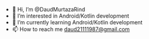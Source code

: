 - 👋 Hi, I’m @DaudMurtazaRind
- 👀 I’m interested in Android/Kotlin development
- 🌱 I’m currently learning Android/Kotlin development
- 📫 How to reach me daud21111987@gmail.com

<!---
DaudMurtazaRind/DaudMurtazaRind is a ✨ special ✨ repository because its `README.md` (this file) appears on your GitHub profile.
You can click the Preview link to take a look at your changes.
--->
